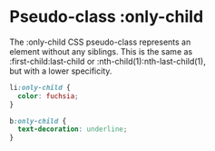 # Pseudo-class :only-child

The :only-child CSS pseudo-class represents an  
element without any siblings. This is the same as  
:first-child:last-child or :nth-child(1):nth-last-child(1),  
but with a lower specificity.  

```css
li:only-child {
  color: fuchsia;
}

b:only-child {
  text-decoration: underline;
}
```
